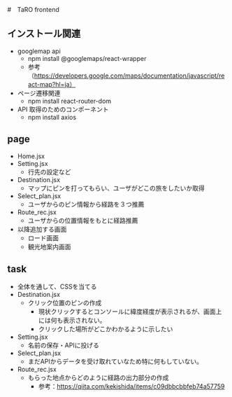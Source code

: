 #　TaRO frontend

## インストール関連
+ googlemap api
  + npm install @googlemaps/react-wrapper
  + 参考（https://developers.google.com/maps/documentation/javascript/react-map?hl=ja）
+ ページ遷移関連
  + npm install react-router-dom
+ API 取得のためのコンポーネント
  + npm install axios

## page 
+ Home.jsx
+ Setting.jsx
  + 行先の設定など
+ Destination.jsx
  + マップにピンを打ってもらい、ユーザがどこの旅をしたいか取得
+ Select_plan.jsx
  + ユーザからのピン情報から経路を３つ推薦
+ Route_rec.jsx
  + ユーザからの位置情報をもとに経路推薦
+ 以降追加する画面
  + ロード画面
  + 観光地案内画面

## task
+ 全体を通して、CSSを当てる
+ Destination.jsx
  + クリック位置のピンの作成
    + 現状クリックするとコンソールに緯度経度が表示されるが、画面上には何も表示されない。
    + クリックした場所がどこかわかるように示したい
+ Setting.jsx
  + 名前の保存・APIに投げる
+ Select_plan.jsx
  + まだAPIからデータを受け取れていなため特に何もしていない。
+ Route_rec.jsx
  + もらった地点からどのように経路の出力部分の作成
    + 参考：https://qiita.com/kekishida/items/c09dbbcbbfeb74a57759